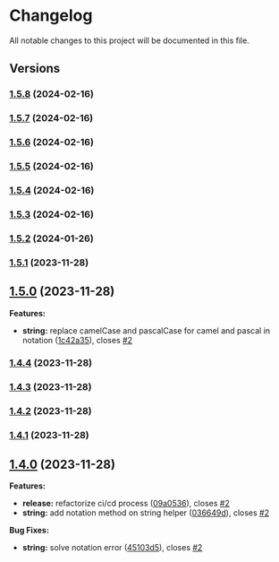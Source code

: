 # Changelog

All notable changes to this project will be documented in this file.

## Versions

### [1.5.8](https://github.com/data7expressions/h3lp/compare/v1.5.7...v1.5.8) (2024-02-16)

### [1.5.7](https://github.com/data7expressions/h3lp/compare/v1.5.6...v1.5.7) (2024-02-16)

### [1.5.6](https://github.com/data7expressions/h3lp/compare/v1.5.5...v1.5.6) (2024-02-16)

### [1.5.5](https://github.com/data7expressions/h3lp/compare/v1.5.4...v1.5.5) (2024-02-16)

### [1.5.4](https://github.com/data7expressions/h3lp/compare/v1.5.3...v1.5.4) (2024-02-16)

### [1.5.3](https://github.com/data7expressions/h3lp/compare/v1.5.2...v1.5.3) (2024-02-16)

### [1.5.2](https://github.com/data7expressions/h3lp/compare/v1.5.1...v1.5.2) (2024-01-26)

### [1.5.1](https://github.com/data7expressions/h3lp/compare/v1.5.0...v1.5.1) (2023-11-28)

## [1.5.0](https://github.com/data7expressions/h3lp/compare/v1.4.4...v1.5.0) (2023-11-28)

**Features:**

* **string:** replace camelCase and pascalCase for camel and pascal in notation ([1c42a35](https://github.com/data7expressions/h3lp/commit/1c42a3519d6c7d421170dfb929a5798455b05ab6)), closes [#2](https://github.com/data7expressions/h3lp/issues/2)

### [1.4.4](https://github.com/data7expressions/h3lp/compare/v1.4.3...v1.4.4) (2023-11-28)

### [1.4.3](https://github.com/data7expressions/h3lp/compare/v1.4.2...v1.4.3) (2023-11-28)

### [1.4.2](https://github.com/data7expressions/h3lp/compare/v1.4.1...v1.4.2) (2023-11-28)

### [1.4.1](https://github.com/data7expressions/h3lp/compare/v1.4.0...v1.4.1) (2023-11-28)

## [1.4.0](https://github.com/data7expressions/h3lp/compare/v1.3.8...v1.4.0) (2023-11-28)

**Features:**

* **release:** refactorize ci/cd process ([09a0536](https://github.com/data7expressions/h3lp/commit/09a05369b878260f8c757a4a8c4916a6aa42f21e)), closes [#2](https://github.com/data7expressions/h3lp/issues/2)
* **string:** add notation method on string helper ([036649d](https://github.com/data7expressions/h3lp/commit/036649d317efeccc556b56bc2e7b554e3fc36b97)), closes [#2](https://github.com/data7expressions/h3lp/issues/2)

**Bug Fixes:**

* **string:** solve notation error ([45103d5](https://github.com/data7expressions/h3lp/commit/45103d56822f06ed4189c46005d113b40c49d394)), closes [#2](https://github.com/data7expressions/h3lp/issues/2)
